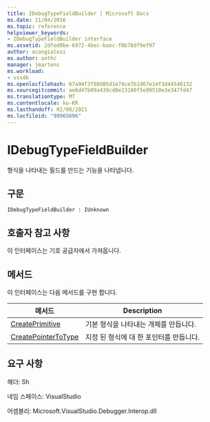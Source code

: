 ```yaml
---
title: IDebugTypeFieldBuilder | Microsoft Docs
ms.date: 11/04/2016
ms.topic: reference
helpviewer_keywords:
- IDebugTypeFieldBuilder interface
ms.assetid: 2dfed0be-6972-4bec-baec-f0b78df9ef97
author: acangialosi
ms.author: anthc
manager: jmartens
ms.workload:
- vssdk
ms.openlocfilehash: 67a94f3f88d85d1e74ce7b1d67e1ef3d44546132
ms.sourcegitcommit: ae6d47b09a439cd0e13180f5e89510e3e347fd47
ms.translationtype: MT
ms.contentlocale: ko-KR
ms.lasthandoff: 02/08/2021
ms.locfileid: "99965696"
---
```

# <a name="idebugtypefieldbuilder"></a>IDebugTypeFieldBuilder
형식을 나타내는 필드를 만드는 기능을 나타냅니다.

## <a name="syntax"></a>구문

```
IDebugTypeFieldBuilder : IUnknown
```

## <a name="notes-for-callers"></a>호출자 참고 사항
 이 인터페이스는 기호 공급자에서 가져옵니다.

## <a name="methods"></a>메서드
 이 인터페이스는 다음 메서드를 구현 합니다.

|메서드|Description|
|------------|-----------------|
|[CreatePrimitive](../../../extensibility/debugger/reference/idebugtypefieldbuilder-createprimitive.md)|기본 형식을 나타내는 개체를 만듭니다.|
|[CreatePointerToType](../../../extensibility/debugger/reference/idebugtypefieldbuilder-createpointertotype.md)|지정 된 형식에 대 한 포인터를 만듭니다.|

## <a name="requirements"></a>요구 사항
 헤더: Sh

 네임 스페이스: VisualStudio

 어셈블리: Microsoft.VisualStudio.Debugger.Interop.dll
